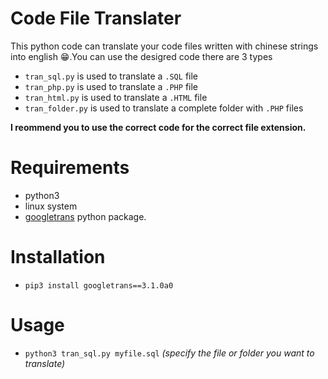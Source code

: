 # Code File Translater
This python code can translate your code files written with chinese strings into english 😁.You can use the desigred code there are 3 types

- `tran_sql.py` is used to translate a `.SQL` file
- `tran_php.py` is used to translate a `.PHP` file
- `tran_html.py` is used to translate a `.HTML` file
- `tran_folder.py` is used to translate a complete folder with `.PHP` files

**I reommend you to use the correct code for the correct file extension.**

# Requirements
- python3
- linux system
- [googletrans](https://pypi.org/project/googletrans/) python package.

# Installation
- `pip3 install googletrans==3.1.0a0`

# Usage
- `python3 tran_sql.py myfile.sql` _(specify the file or folder you want to translate)_
